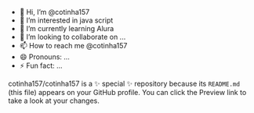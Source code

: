 - 👋 Hi, I’m @cotinha157
- 👀 I’m interested in java script
- 🌱 I’m currently learning Alura
- 💞️ I’m looking to collaborate on ...
- 📫 How to reach me @cotinha157
- 😄 Pronouns: ...
- ⚡ Fun fact: ...

cotinha157/cotinha157 is a ✨ special ✨ repository because its `README.md` (this file) appears on your GitHub profile.
You can click the Preview link to take a look at your changes.

